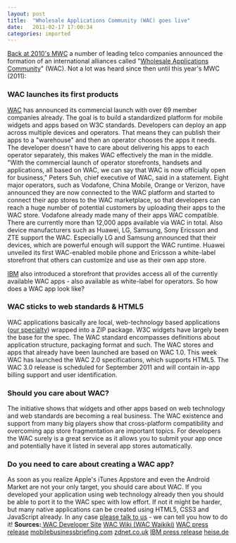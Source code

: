 ```yaml
---
layout: post
title:  "Wholesale Applications Community (WAC) goes live"
date:   2011-02-17 17:00:34
categories: imported
---
```

[Back at 2010's MWC][1] a number of leading telco companies announced the formation of an international alliances called "[Wholesale Applications Community][2]" (WAC). Not a lot was heard since then until this year's MWC (2011): 

### WAC launches its first products
[WAC][2] has announced its commercial launch with over 69 member companies already. The goal is to build a standardized platform for mobile widgets and apps based on W3C standards. Developers can deploy an app across multiple devices and operators. That means they can publish their apps to a "warehouse" and then an operator chooses the apps it needs. The developer doesn't have to care about delivering his apps to each operator separately, this makes WAC effectively the man in the middle. "With the commercial launch of operator storefronts, handsets and applications, all based on WAC, we can say that WAC is now officially open for business," Peters Suh, chief executive of WAC, said in a statement. Eight major operators, such as Vodafone, China Mobile, Orange or Verizon, have announced they are now connected to the WAC platform and started to connect their app stores to the WAC marketplace, so that developers can reach a huge number of potential customers by uploading their apps to the WAC store. Vodafone already made many of their apps WAC compatible. There are currently more than 12,000 apps available via WAC in total.<!--more--> Also device manufacturers such as Huawei, LG, Samsung, Sony Ericsson and ZTE support the WAC. Especially LG and Samsung announced that their devices, which are powerful enough will support the WAC runtime. Huawei unveiled its first WAC-enabled mobile phone and Ericsson a white-label storefront that others can customize and use as their own app store. 

[IBM][3] also introduced a storefront that provides access all of the currently available WAC apps - also available as white-label for operators. So how does a WAC app look like? 

### WAC sticks to web standards & HTML5
 WAC applications basically are local, web-technology based applications ([our specialty][4]) wrapped into a ZIP package. W3C widgets have largely been the base for the spec. The WAC standard encompasses definitions about application structure, packaging format and such. The WAC stores and apps that already have been launched are based on WAC 1.0. This week WAC has launched the WAC 2.0 specifications, which supports HTML5. The WAC 3.0 release is scheduled for September 2011 and will contain in-app billing support and user identification. 

### Should you care about WAC?
 The initiative shows that widgets and other apps based on web technology and web standards are becoming a real business. The WAC existence and support from many big players show that cross-platform compatibility and overcoming app store fragmentation are important topics. For developers the WAC surely is a great service as it allows you to submit your app once and potentially have it listed in several app stores automatically. 

### Do you need to care about creating a WAC app?
 As soon as you realize Apple's iTunes Appstore and even the Android Market are not your only target, you should care about WAC. If you developed your application using web technology already then you should be able to port it to the WAC spec with low effort. If not it might be harder, but many native applications can be created using HTML5, CSS3 and JavaScript already. In any case [please talk to us][5] - we can tell you how to do it! **Sources:**[ WAC Developer Site][2] [WAC Wiki (WAC Waikiki)][6] [WAC press release][7] [mobilebusinessbriefing.com][8] [zdnet.co.uk][9] [IBM press release][3] [heise.de][10]

[1]: http://www.pavingways.com/the-holy-wholesale-applications-community-wac_1549.html
[2]: http://www.wacapps.net/
[3]: http://www-03.ibm.com/press/us/en/pressrelease/33682.wss
[4]: http://www.pavingways.com/development
[5]: #contact
[6]: http://public.wholesaleappcommunity.com/redmine/projects/wac2pubrev
[7]: http://www.wacapps.net/web/portal/home?p_p_id=contentdisplayportlet_WAR_contentdisplayportlet_INSTANCE_kAq9&p_p_lifecycle=0&p_p_state=maximized&p_p_mode=view&p_p_col_id=column-2&p_p_col_count=1&_contentdisplayportlet_WAR_contentdisplayportlet_INSTANCE_kAq9_jspPage=/viewAllNews.jsp#133261
[8]: http://www.mobilebusinessbriefing.com/article/eight-operators-connect-to-wac-platform
[9]: http://www.zdnet.co.uk/news/mobile-apps/2011/02/16/wac-app-store-alternatives-open-for-business-40091831/
[10]: http://www.heise.de/newsticker/meldung/Wholesale-Applications-Community-am-Start-1189988.html